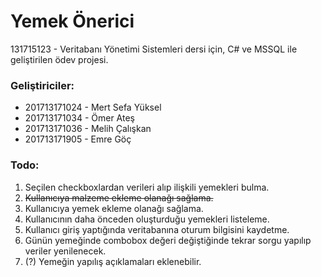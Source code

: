 
# Yemek Önerici

131715123 - Veritabanı Yönetimi Sistemleri dersi için, C# ve MSSQL ile geliştirilen ödev projesi.

### Geliştiriciler:
 - 201713171024 - Mert Sefa Yüksel 
 - 201713171034 - Ömer Ateş
 - 201713171036 - Melih Çalışkan
 - 201713171905 - Emre Göç

### Todo:

 1. Seçilen checkboxlardan verileri alıp ilişkili yemekleri bulma.
 2. ~~Kullanıcıya malzeme ekleme olanağı sağlama.~~
 3. Kullanıcıya yemek ekleme olanağı sağlama.
 4. Kullanıcının daha önceden oluşturduğu yemekleri listeleme.
 5. Kullanıcı giriş yaptığında veritabanına oturum bilgisini kaydetme.
 6. Günün yemeğinde combobox değeri değiştiğinde tekrar sorgu yapılıp veriler yenilenecek.
 7. (?) Yemeğin yapılış açıklamaları eklenebilir.
